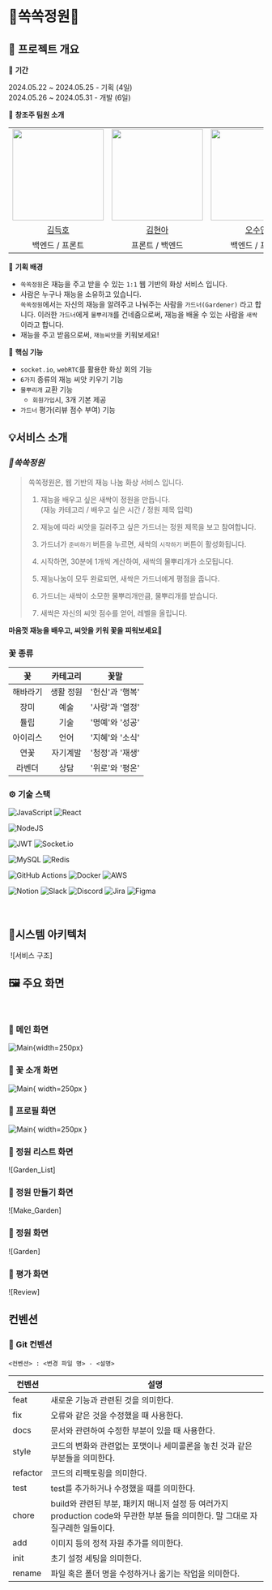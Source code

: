 
# 🌱쏙쏙정원🌱
> 

## 📅 프로젝트 개요

🌱 **기간** 

 2024.05.22 ~ 2024.05.25 - 기획  (4일)  
 2024.05.26 ~ 2024.05.31 - 개발 (6일)  

🌱 **창조주 팀원 소개**

<table>
    <tr>
        <td><img src="https://avatars.githubusercontent.com/u/100784510?v=4" width="180"></td>
        <td><img src="https://avatars.githubusercontent.com/u/122499274?v=4" width="180"></td>
        <td><img src="https://avatars.githubusercontent.com/u/39377091?v=4" width="180"></td>
    </tr>
    <tr align=center>
        <td><a href='https://github.com/subsub97'>김득호</a></td>
        <td><a href='https://github.com/hyuna333'>김현아</a></td>
        <td><a href='https://github.com/sooyeon-kr'>오수연</a></td>
    </tr>
    <tr align=center>
        <td>백엔드 / 프론트 </td>
        <td>프론트 / 백엔드 </td>
        <td>백엔드 / 프론트</td>
    </tr>
</table>

🌱 **기획 배경**

- `쏙쏙정원`은 재능을 주고 받을 수 있는 `1:1` 웹 기반의 화상 서비스 입니다.
- 사람은 누구나 재능을 소유하고 있습니다.   
 `쏙쏙정원`에서는 자신의 재능을 알려주고 나눠주는 사람을 `가드너(Gardener)` 라고 합니다. 이러한 `가드너`에게 `물뿌리개`를 건네줌으로써, 재능을 배울 수 있는 사람을 `새싹`이라고 합니다.
- 재능을 주고 받음으로써, `재능씨앗`을 키워보세요!
  ​
  <br>

🌱 **핵심 기능**

- `socket.io`, `webRTC`를 활용한 화상 회의 기능
- `6가지` 종류의 재능 씨앗 키우기 기능
- `물뿌리개` 교환 기능
    - `회원가입`시, 3개 기본 제공
- `가드너` 평가(리뷰 점수 부여) 기능

## 💡서비스 소개

### _🌱쏙쏙정원_

> 쏙쏙정원은, 웹 기반의 재능 나눔 화상 서비스 입니다.
>
> 1. 재능을 배우고 싶은 새싹이 정원을 만듭니다.   
> (재능 카테고리 / 배우고 싶은 시간 / 정원 제목 입력)
>
> 2. 재능에 따라 씨앗을 길러주고 싶은 가드너는 정원 제목을 보고 참여합니다.
> 
> 3. 가드너가 `준비하기` 버튼을 누르면, 새싹의 `시작하기` 버튼이 활성화됩니다.
> 
> 4. 시작하면, 30분에 1개씩 계산하여, 새싹의 물뿌리개가 소모됩니다.
> 
> 5. 재능나눔이 모두 완료되면, 새싹은 가드너에게 평점을 줍니다.
> 
> 6. 가드너는 새싹이 소모한 물뿌리개만큼, 물뿌리개를 받습니다.
>
> 7. 새싹은 자신의 씨앗 점수를 얻어, 레벨을 올립니다.

**마음껏 재능을 배우고, 씨앗을 키워 꽃을 피워보세요🌼**

### 꽃 종류
| 꽃       | 카테고리 | 꽃말            |
|:---------:|:----------:|:----------------:|
| 해바라기 | 생활 정원  | '헌신'과 '행복' |
| 장미     | 예술     | '사랑'과 '열정' |
| 튤립     | 기술     | '명예'와 '성공' |
| 아이리스 | 언어     | '지혜'와 '소식' |
| 연꽃     | 자기계발  | '청정'과 '재생' |
| 라벤더 | 상담     | '위로'와 '평온' |

### ⚙️ 기술 스택
![JavaScript](https://img.shields.io/badge/javascript-%23323330.svg?style=for-the-badge&logo=javascript&logoColor=%23F7DF1E)
![React](https://img.shields.io/badge/react-%2320232a.svg?style=for-the-badge&logo=react&logoColor=%2361DAFB)  

![NodeJS](https://img.shields.io/badge/node.js-6DA55F?style=for-the-badge&logo=node.js&logoColor=white) 

![JWT](https://img.shields.io/badge/JWT-black?style=for-the-badge&logo=JSON%20web%20tokens)
![Socket.io](https://img.shields.io/badge/Socket.io-black?style=for-the-badge&logo=socket.io&badgeColor=010101)  

![MySQL](https://img.shields.io/badge/mysql-4479A1.svg?style=for-the-badge&logo=mysql&logoColor=white)
![Redis](https://img.shields.io/badge/redis-%23DD0031.svg?style=for-the-badge&logo=redis&logoColor=white)  

![GitHub Actions](https://img.shields.io/badge/github%20actions-%232671E5.svg?style=for-the-badge&logo=githubactions&logoColor=white)
![Docker](https://img.shields.io/badge/docker-%230db7ed.svg?style=for-the-badge&logo=docker&logoColor=white)
![AWS](https://img.shields.io/badge/AWS-%23FF9900.svg?style=for-the-badge&logo=amazon-aws&logoColor=white)  

![Notion](https://img.shields.io/badge/Notion-%23000000.svg?style=for-the-badge&logo=notion&logoColor=white)
![Slack](https://img.shields.io/badge/Slack-4A154B?style=for-the-badge&logo=slack&logoColor=white)
![Discord](https://img.shields.io/badge/Discord-%235865F2.svg?style=for-the-badge&logo=discord&logoColor=white)
![Jira](https://img.shields.io/badge/jira-%230A0FFF.svg?style=for-the-badge&logo=jira&logoColor=white)
![Figma](https://img.shields.io/badge/figma-%23F24E1E.svg?style=for-the-badge&logo=figma&logoColor=white)
​

​

## 📂시스템 아키텍처
​
![서비스 구조]
​



## 🖼 주요 화면
​
### 🌟 메인 화면
![Main](./src/main.png){width=250px}
​

### 🌟 꽃 소개 화면
![Main](./src/introduce.png){ width=250px }
​

### 🌟 프로필 화면
![Main](./src/mypage.png){ width=250px }
​

### 🌟 정원 리스트 화면

![Garden_List]


### 🌟 정원 만들기 화면
![Make_Garden]

### 🌟 정원 화면 
​![Garden]
​

### 🌟 평가 화면
![Review]

## 컨벤션
### 📍  Git 컨벤션
```
<컨벤션> : <변경 파일 명> - <설명>
```

| 컨벤션 | 설명 |
|--------|------|
| feat | 새로운 기능과 관련된 것을 의미한다.|
 | fix | 오류와 같은 것을 수정했을 때 사용한다.|
 | docs | 문서와 관련하여 수정한 부분이 있을 때 사용한다.|
 | style | 코드의 변화와 관련없는 포맷이나 세미콜론을 놓친 것과 같은 부분들을 의미한다.|
 | refactor | 코드의 리팩토링을 의미한다.|
 | test | test를 추가하거나 수정했을 때를 의미한다.|
 | chore | build와 관련된 부분, 패키지 매니저 설정 등 여러가지 production code와 무관한 부분 들을 의미한다. 말 그대로 자질구레한 일들이다.|
 | add | 이미지 등의 정적 자원 추가를 의미한다.|
 | init | 초기 설정 세팅을 의미한다.|
 | rename | 파일 혹은 폴더 명을 수정하거나 옮기는 작업을 의미한다.|
